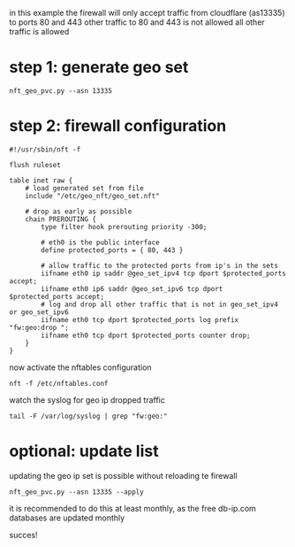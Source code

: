 in this example the firewall will only accept traffic from cloudflare (as13335) to ports 80 and 443
other traffic to 80 and 443 is not allowed
all other traffic is allowed  

# step 1: generate geo set

    nft_geo_pvc.py --asn 13335

# step 2: firewall configuration


    #!/usr/sbin/nft -f

    flush ruleset

    table inet raw {
        # load generated set from file
        include "/etc/geo_nft/geo_set.nft"

        # drop as early as possible
        chain PREROUTING {
            type filter hook prerouting priority -300;
            
            # eth0 is the public interface
            define protected_ports = { 80, 443 }
    
            # allow traffic to the protected ports from ip's in the sets
            iifname eth0 ip saddr @geo_set_ipv4 tcp dport $protected_ports accept;
            iifname eth0 ip6 saddr @geo_set_ipv6 tcp dport $protected_ports accept;
            # log and drop all other traffic that is not in geo_set_ipv4 or geo_set_ipv6
            iifname eth0 tcp dport $protected_ports log prefix "fw:geo:drop ";
            iifname eth0 tcp dport $protected_ports counter drop;
        }
    }
   
now activate the nftables configuration

    nft -f /etc/nftables.conf

watch the syslog for geo ip dropped traffic

    tail -F /var/log/syslog | grep "fw:geo:"

# optional: update list
updating the geo ip set is possible without reloading te firewall

    nft_geo_pvc.py --asn 13335 --apply

it is recommended to do this at least monthly, as the free db-ip.com databases are updated monthly 

succes!